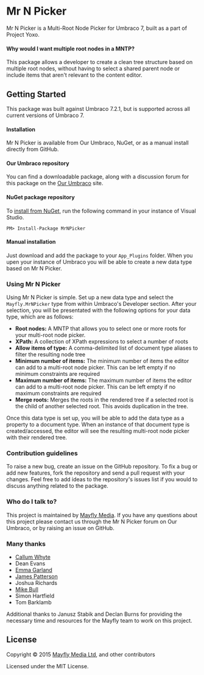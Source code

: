 # Mr N Picker
Mr N Picker is a Multi-Root Node Picker for Umbraco 7, built as a part of Project Yoxo.

#### Why would I want multiple root nodes in a MNTP?
This package allows a developer to create a clean tree structure based on multiple root nodes, without having to select a shared parent node or include items that aren't relevant to the content editor.

## Getting Started
This package was built against Umbraco 7.2.1, but is supported across all current versions of Umbraco 7.

#### Installation
Mr N Picker is available from Our Umbraco, NuGet, or as a manual install directly from GitHub.

#### Our Umbraco repository
You can find a downloadable package, along with a discussion forum for this package on the [Our Umbraco](https://our.umbraco.org/projects/backoffice-extensions/mr-n-picker) site.

#### NuGet package repository
To [install from NuGet](https://www.nuget.org/packages/MrNPicker/), run the following command in your instance of Visual Studio.

    PM> Install-Package MrNPicker 

#### Manual installation
Just download and add the package to your `App_Plugins` folder. When you upen your instance of Umbraco you will be able to create a new data type based on Mr N Picker.

### Using Mr N Picker
Using Mr N Picker is simple. Set up a new data type and select the `Mayfly.MrNPicker` type from within Umbraco's Developer section. After your selection, you will be presentated with the following options for your data type, which are as follows:

* **Root nodes:** A MNTP that allows you to select one or more roots for your multi-root node picker.
* **XPath:** A collection of XPath expressions to select a number of roots
* **Allow items of type:** A comma-delimited list of document type aliases to filter the resulting node tree
* **Minimum number of items:** The minimum number of items the editor can add to a multi-root node picker. This can be left empty if no minimum constraints are required
* **Maximum number of items:** The maximum number of items the editor can add to a multi-root node picker. This can be left empty if no maximum constraints are required
* **Merge roots:** Merges the roots in the rendered tree if a selected root is the child of another selected root. This avoids duplication in the tree.

Once this data type is set up, you will be able to add the data type as a property to a document type. When an instance of that document type is created/accessed, the editor will see the resulting multi-root node picker with their rendered tree.

### Contribution guidelines
To raise a new bug, create an issue on the GitHub repository. To fix a bug or add new features, fork the repository and send a pull request with your changes. Feel free to add ideas to the repository's issues list if you would to discuss anything related to the package.

### Who do I talk to?
This project is maintained by [Mayfly Media](http://www.mayflymedia.co.uk). If you have any questions about this project please contact us through the Mr N Picker forum on Our Umbraco, or by raising an issue on GitHub.

### Many thanks
* [Callum Whyte](https://twitter.com/callumbwhyte/)
* Dean Evans
* [Emma Garland](https://twitter.com/emmagarland/)
* [James Patterson](https://twitter.com/jamesrpatterson/)
* Joshua Richards
* [Mike Bull](https://twitter.com/mikebull/)
* Simon Hartfield
* Tom Barklamb

Additional thanks to Janusz Stabik and Declan Burns for providing the necessary time and resources for the Mayfly team to work on this project.

## License
Copyright &copy; 2015 [Mayfly Media Ltd](http://www.mayflymedia.co.uk), and other contributors

Licensed under the MIT License.
